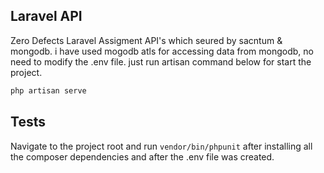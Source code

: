 ## Laravel API

Zero Defects Laravel Assigment API's which seured by sacntum & mongodb. i have used mogodb atls for accessing data from mongodb, no need to modify the .env file. just run artisan command below for start the project.


```bash
php artisan serve
```

## Tests

Navigate to the project root and run `vendor/bin/phpunit` after installing all the composer dependencies and after the .env file was created.
